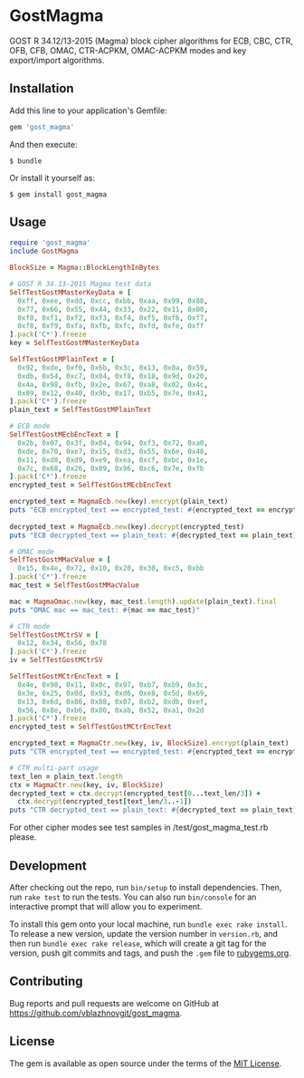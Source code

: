 # GostMagma

GOST R 34.12/13-2015 (Magma) block cipher algorithms for ECB, CBC, CTR, OFB, CFB, OMAC, CTR-ACPKM, OMAC-ACPKM modes and key export/import algorithms.

## Installation

Add this line to your application's Gemfile:

```ruby
gem 'gost_magma'
```

And then execute:

    $ bundle

Or install it yourself as:

    $ gem install gost_magma

## Usage

```ruby
require 'gost_magma'
include GostMagma

BlockSize = Magma::BlockLengthInBytes

# GOST R 34.13-2015 Magma test data
SelfTestGostMMasterKeyData = [
  0xff, 0xee, 0xdd, 0xcc, 0xbb, 0xaa, 0x99, 0x88, 
  0x77, 0x66, 0x55, 0x44, 0x33, 0x22, 0x11, 0x00,
  0xf0, 0xf1, 0xf2, 0xf3, 0xf4, 0xf5, 0xf6, 0xf7, 
  0xf8, 0xf9, 0xfa, 0xfb, 0xfc, 0xfd, 0xfe, 0xff
].pack('C*').freeze
key = SelfTestGostMMasterKeyData

SelfTestGostMPlainText = [
  0x92, 0xde, 0xf0, 0x6b, 0x3c, 0x13, 0x0a, 0x59, 
  0xdb, 0x54, 0xc7, 0x04, 0xf8, 0x18, 0x9d, 0x20,
  0x4a, 0x98, 0xfb, 0x2e, 0x67, 0xa8, 0x02, 0x4c, 
  0x89, 0x12, 0x40, 0x9b, 0x17, 0xb5, 0x7e, 0x41,
].pack('C*').freeze
plain_text = SelfTestGostMPlainText

# ECB mode
SelfTestGostMEcbEncText = [
  0x2b, 0x07, 0x3f, 0x04, 0x94, 0xf3, 0x72, 0xa0, 
  0xde, 0x70, 0xe7, 0x15, 0xd3, 0x55, 0x6e, 0x48,
  0x11, 0xd8, 0xd9, 0xe9, 0xea, 0xcf, 0xbc, 0x1e, 
  0x7c, 0x68, 0x26, 0x09, 0x96, 0xc6, 0x7e, 0xfb
].pack('C*').freeze
encrypted_test = SelfTestGostMEcbEncText

encrypted_text = MagmaEcb.new(key).encrypt(plain_text)
puts "ECB encrypted_text == encrypted_test: #{encrypted_text == encrypted_test}" 
    
decrypted_text = MagmaEcb.new(key).decrypt(encrypted_test)
puts "ECB decrypted_text == plain_text: #{decrypted_text == plain_text}" 

# OMAC mode
SelfTestGostMMacValue = [
  0x15, 0x4e, 0x72, 0x10, 0x20, 0x30, 0xc5, 0xbb
].pack('C*').freeze
mac_test = SelfTestGostMMacValue

mac = MagmaOmac.new(key, mac_test.length).update(plain_text).final
puts "OMAC mac == mac_test: #{mac == mac_test}" 

# CTR mode 
SelfTestGostMCtrSV = [
  0x12, 0x34, 0x56, 0x78
].pack('C*').freeze
iv = SelfTestGostMCtrSV

SelfTestGostMCtrEncText = [
  0x4e, 0x98, 0x11, 0x0c, 0x97, 0xb7, 0xb9, 0x3c,
  0x3e, 0x25, 0x0d, 0x93, 0xd6, 0xe8, 0x5d, 0x69,
  0x13, 0x6d, 0x86, 0x88, 0x07, 0xb2, 0xdb, 0xef,
  0x56, 0x8e, 0xb6, 0x80, 0xab, 0x52, 0xa1, 0x2d    
].pack('C*').freeze
encrypted_test = SelfTestGostMCtrEncText

encrypted_text = MagmaCtr.new(key, iv, BlockSize).encrypt(plain_text)
puts "CTR encrypted_text == encrypted_test: #{encrypted_text == encrypted_test}"

# CTR multi-part usage    
text_len = plain_text.length
ctx = MagmaCtr.new(key, iv, BlockSize)
decrypted_text = ctx.decrypt(encrypted_test[0...text_len/3]) +
  ctx.decrypt(encrypted_test[text_len/3..-1])
puts "CTR decrypted_text == plain_text: #{decrypted_text == plain_text}" 
```

For other cipher modes see test samples in /test/gost_magma_test.rb please.

## Development

After checking out the repo, run `bin/setup` to install dependencies. Then, run `rake test` to run the tests. You can also run `bin/console` for an interactive prompt that will allow you to experiment.

To install this gem onto your local machine, run `bundle exec rake install`. To release a new version, update the version number in `version.rb`, and then run `bundle exec rake release`, which will create a git tag for the version, push git commits and tags, and push the `.gem` file to [rubygems.org](https://rubygems.org).

## Contributing

Bug reports and pull requests are welcome on GitHub at https://github.com/vblazhnovgit/gost_magma.

## License

The gem is available as open source under the terms of the [MIT License](https://opensource.org/licenses/MIT).
